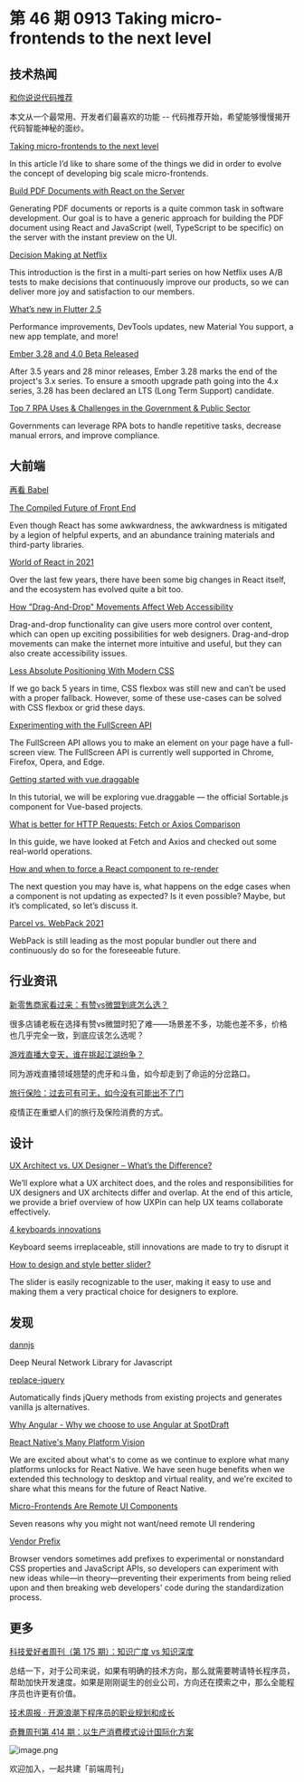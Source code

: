 # 第 46 期 0913 Taking micro-frontends to the next level
## 技术热闻
[和你说说代码推荐](https://mp.weixin.qq.com/s/ZY4cj0UvJvPUVogf-0uzWw)

本文从一个最常用、开发者们最喜欢的功能 -- 代码推荐开始，希望能够慢慢揭开代码智能神秘的面纱。

[Taking micro-frontends to the next level](https://indepth.dev/posts/1477/taking-micro-frontends-to-the-next-level)

In this article I’d like to share some of the things we did in order to evolve the concept of developing big scale micro-frontends.

[Build PDF Documents with React on the Server](https://rolique.medium.com/build-pdf-documents-with-react-on-the-server-e7be378497e8)

Generating PDF documents or reports is a quite common task in software development. Our goal is to have a generic approach for building the PDF document using React and JavaScript (well, TypeScript to be specific) on the server with the instant preview on the UI.

[Decision Making at Netflix](https://netflixtechblog.com/decision-making-at-netflix-33065fa06481)

This introduction is the first in a multi-part series on how Netflix uses A/B tests to make decisions that continuously improve our products, so we can deliver more joy and satisfaction to our members.

[What’s new in Flutter 2.5](https://medium.com/flutter/whats-new-in-flutter-2-5-6f080c3f3dc)

Performance improvements, DevTools updates, new Material You support, a new app template, and more!

[Ember 3.28 and 4.0 Beta Released](https://blog.emberjs.com/ember-3-28-released/)

After 3.5 years and 28 minor releases, Ember 3.28 marks the end of the project's 3.x series. To ensure a smooth upgrade path going into the 4.x series, 3.28 has been declared an LTS (Long Term Support) candidate.

[Top 7 RPA Uses & Challenges in the Government & Public Sector](https://research.aimultiple.com/rpa-government/)

Governments can leverage RPA bots to handle repetitive tasks, decrease manual errors, and improve compliance.

## 大前端
[再看 Babel](https://mp.weixin.qq.com/s/QCzXQ5QfX5rhX3GTheYycw)


[The Compiled Future of Front End](https://medium.com/@andrew.hansen/the-compiled-future-of-front-end-a8c07b53d97f)

Even though React has some awkwardness, the awkwardness is mitigated by a legion of helpful experts, and an abundance training materials and third-party libraries.

[World of React in 2021](https://medium.com/weekly-webtips/react-ecosystem-in-2021-87da221e5f71)

Over the last few years, there have been some big changes in React itself, and the ecosystem has evolved quite a bit too.

[How "Drag-And-Drop" Movements Affect Web Accessibility](https://www.boia.org/blog/how-drag-and-drop-movements-affect-web-accessibility)

Drag-and-drop functionality can give users more control over content, which can open up exciting possibilities for web designers. Drag-and-drop movements can make the internet more intuitive and useful, but they can also create accessibility issues.

[Less Absolute Positioning With Modern CSS](https://ishadeed.com/article/less-absolute-positioning-modern-css/)

If we go back 5 years in time, CSS flexbox was still new and can’t be used with a proper fallback. However, some of these use-cases can be solved with CSS flexbox or grid these days.

[Experimenting with the FullScreen API](https://blog.logrocket.com/experimenting-with-fullscreen-api/)

The FullScreen API allows you to make an element on your page have a full-screen view. The FullScreen API is currently well supported in Chrome, Firefox, Opera, and Edge.

[Getting started with vue.draggable](https://blog.logrocket.com/getting-started-vue-draggable/)

In this tutorial, we will be exploring vue.draggable — the official Sortable.js component for Vue-based projects.

[What is better for HTTP Requests: Fetch or Axios Comparison](https://ayushv.medium.com/what-is-better-for-http-requests-fetch-or-axios-comparison-920ceffc5161)

In this guide, we have looked at Fetch and Axios and checked out some real-world operations.

[How and when to force a React component to re-render](https://blog.logrocket.com/how-when-to-force-react-component-re-render/)

The next question you may have is, what happens on the edge cases when a component is not updating as expected? Is it even possible? Maybe, but it’s complicated, so let’s discuss it.

[Parcel vs. WebPack 2021](https://levelup.gitconnected.com/parcel-vs-webpack-2021-64c347bcb31)

WebPack is still leading as the most popular bundler out there and continuously do so for the foreseeable future.

## 行业资讯
[新零售商家看过来：有赞vs微盟到底怎么选？](https://www.toutiao.com/i7005385680708862495/)

很多店铺老板在选择有赞vs微盟时犯了难——场景差不多，功能也差不多，价格也几乎完全一致，到底应该怎么选呢？

[游戏直播大变天，谁在挑起江湖纷争？](https://mp.weixin.qq.com/s/kT3O10a9KeW__qjLkYlrCQ)

同为游戏直播领域翘楚的虎牙和斗鱼，如今却走到了命运的分岔路口。 

[旅行保险：过去可有可无，如今没有可能出不了门](https://mp.weixin.qq.com/s/oVAEv9Nk-Obj9nIV_hFC_w)

疫情正在重塑人们的旅行及保险消费的方式。

## 设计
[UX Architect vs. UX Designer – What’s the Difference?](https://www.uxpin.com/studio/blog/ux-architect-ux-designer-difference/)

We’ll explore what a UX architect does, and the roles and responsibilities for UX designers and UX architects differ and overlap. At the end of this article, we provide a brief overview of how UXPin can help UX teams collaborate effectively.

[4 keyboards innovations](https://uxplanet.org/4-keyboards-innovations-f57a95c11ce2)

Keyboard seems irreplaceable, still innovations are made to try to disrupt it

[How to design and style better slider?](https://uxplanet.org/how-to-design-and-style-better-slider-27f625914345)

The slider is easily recognizable to the user, making it easy to use and making them a very practical choice for designers to explore.

## 发现
[dannjs](https://github.com/matiasvlevi/Dann)

Deep Neural Network Library for Javascript

[replace-jquery](https://github.com/sachinchoolur/replace-jquery)

Automatically finds jQuery methods from existing projects and generates vanilla js alternatives.

[Why Angular - Why we choose to use Angular at SpotDraft](https://www.spotdraft.com/engineering-blog/why-angular-why-we-choose-to-use-angular-at-spotdraft)


[React Native's Many Platform Vision](https://reactnative.dev/blog/2021/08/26/many-platform-vision)

We are excited about what's to come as we continue to explore what many platforms unlocks for React Native. We have seen huge benefits when we extended this technology to desktop and virtual reality, and we're excited to share what this means for the future of React Native.

[Micro-Frontends Are Remote UI Components](https://redfin.engineering/micro-frontends-are-remote-ui-components-7354e5751863)

Seven reasons why you might not want/need remote UI rendering

[Vendor Prefix](https://developer.mozilla.org/en-US/docs/Glossary/Vendor_Prefix)

Browser vendors sometimes add prefixes to experimental or nonstandard CSS properties and JavaScript APIs, so developers can experiment with new ideas while—in theory—preventing their experiments from being relied upon and then breaking web developers' code during the standardization process.

## 更多
[科技爱好者周刊（第 175 期）：知识广度 vs 知识深度](http://www.ruanyifeng.com/blog/2021/09/weekly-issue-175.html)

总结一下，对于公司来说，如果有明确的技术方向，那么就需要聘请特长程序员，帮助加快开发速度。如果是刚刚诞生的创业公司，方向还在摸索之中，那么全能程序员也许更有价值。

[技术周报 · 开源浪潮下程序员的职业规划和成长](https://mp.weixin.qq.com/s/1hXr38_Mm0RJjzSeeV-JwA)


[奇舞周刊第 414 期：以生产消费模式设计国际化方案](https://mp.weixin.qq.com/s/KgFFnObnQ6j4Wkm8D-GBDw)

![image.png](https://cdn.nlark.com/yuque/0/2020/png/85771/1605930034828-7fc81343-651f-4a15-8465-eebe5a23cf61.png#height=31&id=C5Hpa&margin=%5Bobject%20Object%5D&name=image.png&originHeight=90&originWidth=2186&originalType=binary&ratio=1&size=14325&status=done&style=none&width=746)


欢迎加入，一起共建「前端周刊」
